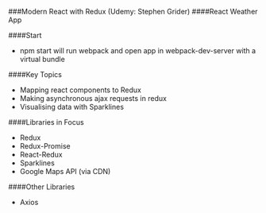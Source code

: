 ###Modern React with Redux (Udemy: Stephen Grider)
####React Weather App 

####Start 
- npm start will run webpack and open app in webpack-dev-server with a virtual bundle

####Key Topics 
- Mapping react components to Redux  
- Making asynchronous ajax requests in redux 
- Visualising data with Sparklines   

####Libraries in Focus  
- Redux 
- Redux-Promise  
- React-Redux  
- Sparklines 
- Google Maps API (via CDN)

####Other Libraries 
- Axios  